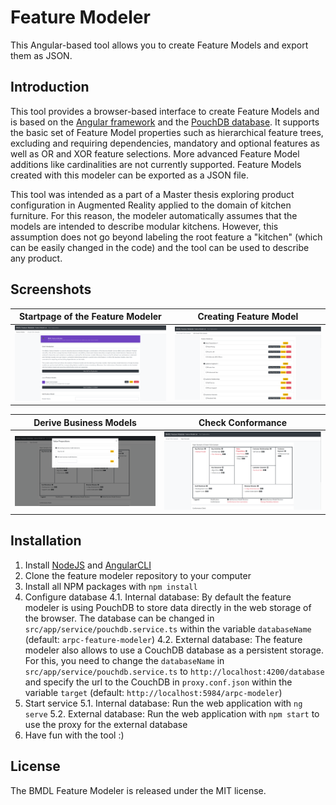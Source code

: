 # Feature Modeler
This Angular-based tool allows you to create Feature Models and export them as JSON.

## Introduction
This tool provides a browser-based interface to create Feature Models and is based on the [Angular framework](https://angular.io/) and the [PouchDB database](https://pouchdb.com/). It supports the basic set of Feature Model properties such as hierarchical feature trees, excluding and requiring dependencies, mandatory and optional features as well as OR and XOR feature selections. More advanced Feature Model additions like cardinalities are not currently supported. Feature Models created with this modeler can be exported as a JSON file.

This tool was intended as a part of a Master thesis exploring product configuration in Augmented Reality applied to the domain of kitchen furniture. For this reason, the modeler automatically assumes that the models are intended to describe modular kitchens. However, this assumption does not go beyond labeling the root feature a "kitchen" (which can be easily changed in the code) and the tool can be used to describe any product.

## Screenshots

| Startpage of the Feature Modeler | Creating Feature Model |
| ------ | ------ |
| [![alt text](https://github.com/SebastianGTTS/bmdl-feature-modeler/raw/master/images/zero_screen_exp.png "Startpage of the Feature Modeler")](https://github.com/SebastianGTTS/bmdl-feature-modeler/raw/master/images/zero_screen_exp.png) | [![alt text](https://github.com/SebastianGTTS/bmdl-feature-modeler/raw/master/images/first_screen_exp.png "Create Feature Model")](https://github.com/SebastianGTTS/bmdl-feature-modeler/raw/master/images/first_screen_exp.png) |

| Derive Business Models | Check Conformance |
| ------ | ------ |
| [![alt text](https://github.com/SebastianGTTS/bmdl-feature-modeler/raw/master/images/second_screen_exp.png "Derive Business Models")](https://github.com/SebastianGTTS/bmdl-feature-modeler/raw/master/images/second_screen_exp.png) | [![alt text](https://github.com/SebastianGTTS/bmdl-feature-modeler/raw/master/images/third_screen_exp.png "Check Conformance")](https://github.com/SebastianGTTS/bmdl-feature-modeler/raw/master/images/third_screen_exp.png) |

## Installation

1. Install [NodeJS](https://nodejs.org) and [AngularCLI](https://cli.angular.io/) 
2. Clone the feature modeler repository to your computer
3. Install all NPM packages with `npm install`
4. Configure database
    4.1. Internal database: By default the feature modeler is using PouchDB to store data directly in the web storage of the browser. The database can be changed in `src/app/service/pouchdb.service.ts` within the variable `databaseName` (default: `arpc-feature-modeler`)
    4.2. External database: The feature modeler also allows to use a CouchDB database as a persistent storage. For this, you need to change the `databaseName` in `src/app/service/pouchdb.service.ts` to `http://localhost:4200/database` and specify the url to the CouchDB in `proxy.conf.json` within the variable `target` (default: `http://localhost:5984/arpc-modeler`)
5. Start service
    5.1. Internal database: Run the web application with `ng serve`
    5.2. External database: Run the web application with `npm start` to use the proxy for the external database
6. Have fun with the tool :)

## License
The BMDL Feature Modeler is released under the MIT license.
